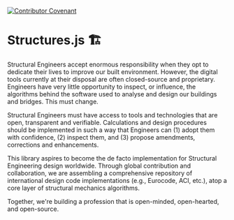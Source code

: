 [![Contributor Covenant](https://img.shields.io/badge/Contributor%20Covenant-2.0-4baaaa.svg)](code_of_conduct.md)

# Structures.js 🏗

Structural Engineers accept enormous responsibility when they opt to dedicate their lives to improve our built environment. However, the digital tools currently at their disposal are often closed-source and proprietary. Engineers have very little opportunity to inspect, or influence, the algorithms behind the software used to analyse and design our buildings and bridges. This must change. 

Structural Engineers must have access to tools and technologies that are open, transparent and verifiable. Calculations and design procedures should be implemented in such a way that Engineers can (1) adopt them with confidence, (2) inspect them, and (3) propose amendments, corrections and enhancements.

This library aspires to become the de facto implementation for Structural Engineering design worldwide. Through global contribution and collaboration, we are assembling a comprehensive repository of international design code implementations (e.g., Eurocode, ACI, etc.), atop a core layer of structural mechanics algorithms.

Together, we're building a profession that is open-minded, open-hearted, and open-source.
